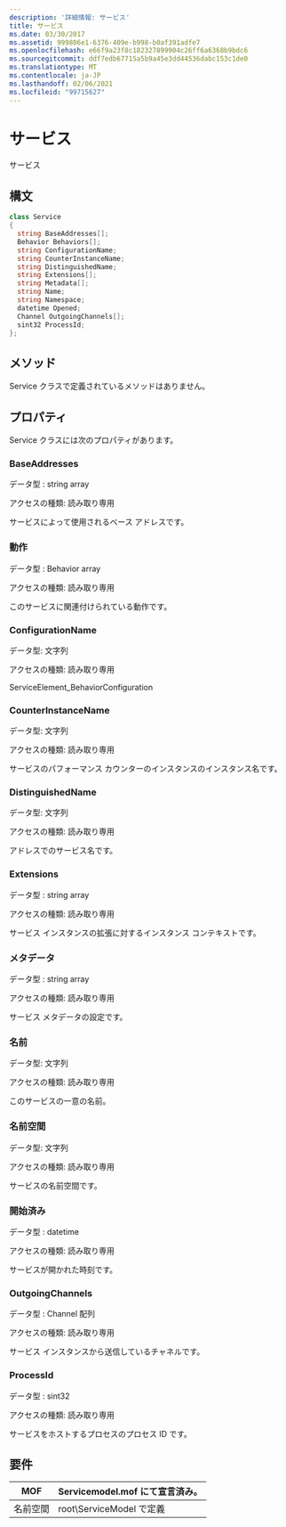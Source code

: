```yaml
---
description: '詳細情報: サービス'
title: サービス
ms.date: 03/30/2017
ms.assetid: 999806e1-6376-409e-b998-b0af391adfe7
ms.openlocfilehash: e66f9a23f8c182327899904c26ff6a6368b9bdc6
ms.sourcegitcommit: ddf7edb67715a5b9a45e3dd44536dabc153c1de0
ms.translationtype: MT
ms.contentlocale: ja-JP
ms.lasthandoff: 02/06/2021
ms.locfileid: "99715627"
---
```

# <a name="service"></a>サービス

サービス  
  
## <a name="syntax"></a>構文  
  
```csharp
class Service  
{  
  string BaseAddresses[];  
  Behavior Behaviors[];  
  string ConfigurationName;  
  string CounterInstanceName;  
  string DistinguishedName;  
  string Extensions[];  
  string Metadata[];  
  string Name;  
  string Namespace;  
  datetime Opened;  
  Channel OutgoingChannels[];  
  sint32 ProcessId;  
};  
```  
  
## <a name="methods"></a>メソッド  

 Service クラスで定義されているメソッドはありません。  
  
## <a name="properties"></a>プロパティ  

 Service クラスには次のプロパティがあります。  
  
### <a name="baseaddresses"></a>BaseAddresses  

 データ型 : string array  
  
 アクセスの種類: 読み取り専用  
  
 サービスによって使用されるベース アドレスです。  
  
### <a name="behaviors"></a>動作  

 データ型 : Behavior array  
  
 アクセスの種類: 読み取り専用  
  
 このサービスに関連付けられている動作です。  
  
### <a name="configurationname"></a>ConfigurationName  

 データ型: 文字列  
  
 アクセスの種類: 読み取り専用  
  
 ServiceElement_BehaviorConfiguration  
  
### <a name="counterinstancename"></a>CounterInstanceName  

 データ型: 文字列  
  
 アクセスの種類: 読み取り専用  
  
 サービスのパフォーマンス カウンターのインスタンスのインスタンス名です。  
  
### <a name="distinguishedname"></a>DistinguishedName  

 データ型: 文字列  
  
 アクセスの種類: 読み取り専用  
  
 アドレスでのサービス名です。  
  
### <a name="extensions"></a>Extensions  

 データ型 : string array  
  
 アクセスの種類: 読み取り専用  
  
 サービス インスタンスの拡張に対するインスタンス コンテキストです。  
  
### <a name="metadata"></a>メタデータ  

 データ型 : string array  
  
 アクセスの種類: 読み取り専用  
  
 サービス メタデータの設定です。  
  
### <a name="name"></a>名前  

 データ型: 文字列  
  
 アクセスの種類: 読み取り専用  
  
 このサービスの一意の名前。  
  
### <a name="namespace"></a>名前空間  

 データ型: 文字列  
  
 アクセスの種類: 読み取り専用  
  
 サービスの名前空間です。  
  
### <a name="opened"></a>開始済み  

 データ型 : datetime  
  
 アクセスの種類: 読み取り専用  
  
 サービスが開かれた時刻です。  
  
### <a name="outgoingchannels"></a>OutgoingChannels  

 データ型 : Channel 配列  
  
 アクセスの種類: 読み取り専用  
  
 サービス インスタンスから送信しているチャネルです。  
  
### <a name="processid"></a>ProcessId  

 データ型 : sint32  
  
 アクセスの種類: 読み取り専用  
  
 サービスをホストするプロセスのプロセス ID です。  
  
## <a name="requirements"></a>要件  
  
|MOF|Servicemodel.mof にて宣言済み。|  
|---------|-----------------------------------|  
|名前空間|root\ServiceModel で定義|
